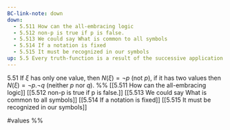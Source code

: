 ```yaml
---
BC-link-note: down
down:
  - 5.511 How can the all-embracing logic
  - 5.512 non-p is true if p is false.
  - 5.513 We could say What is common to all symbols
  - 5.514 If a notation is fixed
  - 5.515 It must be recognized in our symbols
up: 5.5 Every truth-function is a result of the successive application of the operation
---
```

5.51 If $\xi$ has only one value, then $N(\xi) = ¬ p$ (not $p$), if it has two values then $N(\xi) = ¬ p.¬ q$ (neither $p$ nor $q$).
%%
[[5.511 How can the all-embracing logic]]
[[5.512 non-p is true if p is false.]]
[[5.513 We could say What is common to all symbols]]
[[5.514 If a notation is fixed]]
[[5.515 It must be recognized in our symbols]]

#values %%